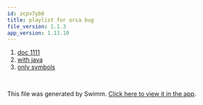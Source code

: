 ```yaml
---
id: zcpv7yb6
title: playlist for orca bug
file_version: 1.1.3
app_version: 1.13.10
---
```


<!-- Steps - Do not remove this comment -->
1. [doc 1111](doc-1111.0q7zd.sw.md)
2. [with java](with-java.0xdlb.sw.md)
3. [only symbols](only-symbols.106su.sw.md)


<br/>

This file was generated by Swimm. [Click here to view it in the app](https://swimm-web-app.web.app/repos/Z2l0aHViJTNBJTNBdDElM0ElM0FlcmFuLXN3aW1t/playlists/zcpv7yb6).
